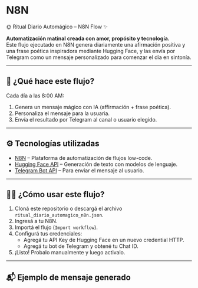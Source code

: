 # N8N
🌞 Ritual Diario Automágico – N8N Flow ✨  


**Automatización matinal creada con amor, propósito y tecnología.**  
Este flujo ejecutado en N8N genera diariamente una afirmación positiva y una frase poética inspiradora mediante Hugging Face, y las envía por Telegram como un mensaje personalizado para comenzar el día en sintonía.

---

## 🔮 ¿Qué hace este flujo?

Cada día a las 8:00 AM:

1. Genera un mensaje mágico con IA (affirmación + frase poética).
2. Personaliza el mensaje para la usuaria.
3. Envía el resultado por Telegram al canal o usuario elegido.

---

## ⚙️ Tecnologías utilizadas

- [N8N](https://n8n.io/) – Plataforma de automatización de flujos low-code.
- [Hugging Face API](https://huggingface.co/inference-api) – Generación de texto con modelos de lenguaje.
- [Telegram Bot API](https://core.telegram.org/bots/api) – Para enviar el mensaje al usuario.

---

## 🧙‍♀️ ¿Cómo usar este flujo?

1. Cloná este repositorio o descargá el archivo `ritual_diario_automagico_n8n.json`.
2. Ingresá a tu N8N.
3. Importá el flujo (`Import workflow`).
4. Configurá tus credenciales:
   - Agregá tu API Key de Hugging Face en un nuevo credential HTTP.
   - Agregá tu bot de Telegram y obtené tu Chat ID.
5. ¡Listo! Probalo manualmente y luego activalo.

---

## 📬 Ejemplo de mensaje generado


